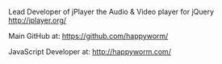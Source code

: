 Lead Developer of jPlayer the Audio & Video player for jQuery
http://jplayer.org/

Main GitHub at:
https://github.com/happyworm/

JavaScript Developer at:
http://happyworm.com/